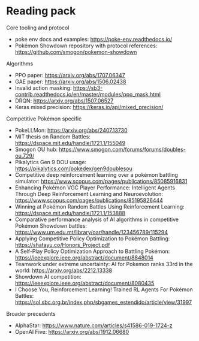 # Reading pack

Core tooling and protocol
* poke env docs and examples: https://poke-env.readthedocs.io/
* Pokémon Showdown repository with protocol references: https://github.com/smogon/pokemon-showdown

Algorithms
* PPO paper: https://arxiv.org/abs/1707.06347
* GAE paper: https://arxiv.org/abs/1506.02438
* Invalid action masking: https://sb3-contrib.readthedocs.io/en/master/modules/ppo_mask.html
* DRQN: https://arxiv.org/abs/1507.06527
* Keras mixed precision: https://keras.io/api/mixed_precision/

Competitive Pokémon specific
* PokeLLMon: https://arxiv.org/abs/2407.13730
* MIT thesis on Random Battles: https://dspace.mit.edu/handle/1721.1/155049
* Smogon OU hub: https://www.smogon.com/forums/forums/doubles-ou.729/
* Pikalytics Gen 9 DOU usage: https://pikalytics.com/pokedex/gen9doublesou
* Competitive deep reinforcement learning over a pokémon battling simulator: https://www.scopus.com/pages/publications/85085916831
* Enhancing Pokémon VGC Player Performance: Intelligent Agents Through Deep Reinforcement Learning and Neuroevolution: https://www.scopus.com/pages/publications/85195826444
* Winning at Pokémon Random Battles Using Reinforcement Learning: https://dspace.mit.edu/handle/1721.1/153888
* Comparative performance analysis of AI algorithms in competitive Pokémon Showdown battles: https://www.um.edu.mt/library/oar/handle/123456789/115294
* Applying Competitive Policy Optimization to Pokémon Battling: https://shatayu.co/Honors_Project.pdf
* A Self-Play Policy Optimization Approach to Battling Pokémon: https://ieeexplore.ieee.org/abstract/document/8848014
* Teamwork under extreme uncertainty: AI for Pokemon ranks 33rd in the world: https://arxiv.org/abs/2212.13338
* Showdown AI competition: https://ieeexplore.ieee.org/abstract/document/8080435
* I Choose You, Reinforcement Learning! Trained RL Agents For Pokémon Battles: https://sol.sbc.org.br/index.php/sbgames_estendido/article/view/31997






Broader precedents
* AlphaStar: https://www.nature.com/articles/s41586-019-1724-z
* OpenAI Five: https://arxiv.org/abs/1912.06680
